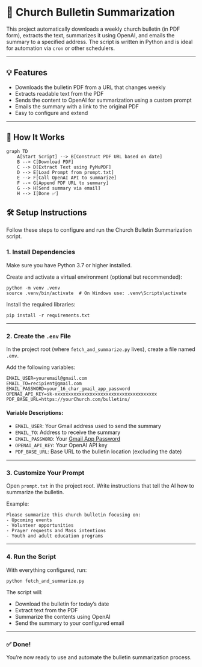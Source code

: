 # 📰 Church Bulletin Summarization

This project automatically downloads a weekly church bulletin (in PDF form), extracts the text, summarizes it using OpenAI, and emails the summary to a specified address. The script is written in Python and is ideal for automation via `cron` or other schedulers.

---

## 💡 Features

- Downloads the bulletin PDF from a URL that changes weekly
- Extracts readable text from the PDF
- Sends the content to OpenAI for summarization using a custom prompt
- Emails the summary with a link to the original PDF
- Easy to configure and extend

---

## 🔁 How It Works

```mermaid
graph TD
    A[Start Script] --> B[Construct PDF URL based on date]
    B --> C[Download PDF]
    C --> D[Extract Text using PyMuPDF]
    D --> E[Load Prompt from prompt.txt]
    E --> F[Call OpenAI API to summarize]
    F --> G[Append PDF URL to summary]
    G --> H[Send summary via email]
    H --> I[Done ✅]
```



## 🛠 Setup Instructions

Follow these steps to configure and run the Church Bulletin Summarization script.

### 1. Install Dependencies

Make sure you have Python 3.7 or higher installed.

Create and activate a virtual environment (optional but recommended):

    python -m venv .venv
    source .venv/bin/activate  # On Windows use: .venv\Scripts\activate

Install the required libraries:

    pip install -r requirements.txt

---

### 2. Create the `.env` File

In the project root (where `fetch_and_summarize.py` lives), create a file named `.env`.

Add the following variables:

    EMAIL_USER=youremail@gmail.com
    EMAIL_TO=recipient@gmail.com
    EMAIL_PASSWORD=your_16_char_gmail_app_password
    OPENAI_API_KEY=sk-xxxxxxxxxxxxxxxxxxxxxxxxxxxxxxxxxxxxxx
    PDF_BASE_URL=https://yourChurch.com/bulletins/

#### Variable Descriptions:
- `EMAIL_USER`: Your Gmail address used to send the summary  
- `EMAIL_TO`: Address to receive the summary  
- `EMAIL_PASSWORD`: Your [Gmail App Password](https://support.google.com/mail/answer/185833)  
- `OPENAI_API_KEY`: Your OpenAI API key  
- `PDF_BASE_URL`: Base URL to the bulletin location (excluding the date)

---

### 3. Customize Your Prompt

Open `prompt.txt` in the project root. Write instructions that tell the AI how to summarize the bulletin.

Example:

    Please summarize this church bulletin focusing on:
    - Upcoming events
    - Volunteer opportunities
    - Prayer requests and Mass intentions
    - Youth and adult education programs

---

### 4. Run the Script

With everything configured, run:

    python fetch_and_summarize.py

The script will:
- Download the bulletin for today’s date
- Extract text from the PDF
- Summarize the contents using OpenAI
- Send the summary to your configured email

---

### ✅ Done!

You’re now ready to use and automate the bulletin summarization process.
